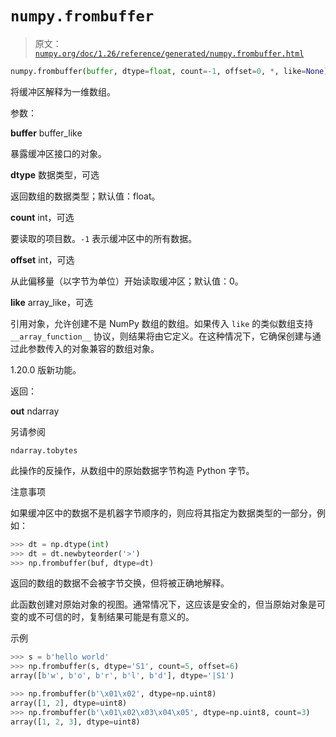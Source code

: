 # `numpy.frombuffer`

> 原文：[`numpy.org/doc/1.26/reference/generated/numpy.frombuffer.html`](https://numpy.org/doc/1.26/reference/generated/numpy.frombuffer.html)

```py
numpy.frombuffer(buffer, dtype=float, count=-1, offset=0, *, like=None)
```

将缓冲区解释为一维数组。

参数：

**buffer** buffer_like

暴露缓冲区接口的对象。

**dtype** 数据类型，可选

返回数组的数据类型；默认值：float。

**count** int，可选

要读取的项目数。`-1` 表示缓冲区中的所有数据。

**offset** int，可选

从此偏移量（以字节为单位）开始读取缓冲区；默认值：0。

**like** array_like，可选

引用对象，允许创建不是 NumPy 数组的数组。如果传入 `like` 的类似数组支持 `__array_function__` 协议，则结果将由它定义。在这种情况下，它确保创建与通过此参数传入的对象兼容的数组对象。

1.20.0 版新功能。

返回：

**out** ndarray

另请参阅

`ndarray.tobytes`

此操作的反操作，从数组中的原始数据字节构造 Python 字节。

注意事项

如果缓冲区中的数据不是机器字节顺序的，则应将其指定为数据类型的一部分，例如：

```py
>>> dt = np.dtype(int)
>>> dt = dt.newbyteorder('>')
>>> np.frombuffer(buf, dtype=dt) 
```

返回的数组的数据不会被字节交换，但将被正确地解释。

此函数创建对原始对象的视图。通常情况下，这应该是安全的，但当原始对象是可变的或不可信的时，复制结果可能是有意义的。

示例

```py
>>> s = b'hello world'
>>> np.frombuffer(s, dtype='S1', count=5, offset=6)
array([b'w', b'o', b'r', b'l', b'd'], dtype='|S1') 
```

```py
>>> np.frombuffer(b'\x01\x02', dtype=np.uint8)
array([1, 2], dtype=uint8)
>>> np.frombuffer(b'\x01\x02\x03\x04\x05', dtype=np.uint8, count=3)
array([1, 2, 3], dtype=uint8) 
```
